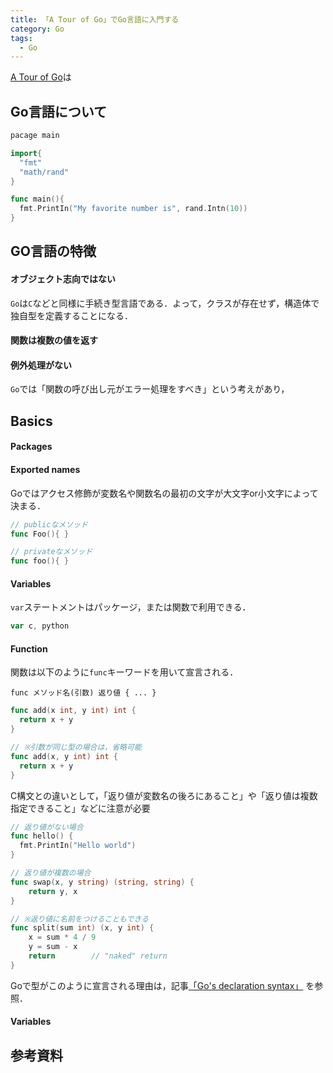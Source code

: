 ```yaml
---
title: 「A Tour of Go」でGo言語に入門する
category: Go
tags:
  - Go
---
```



[A Tour of Go]()は

<!-- more -->

## Go言語について


```go
pacage main

import{
  "fmt"
  "math/rand"
}

func main(){
  fmt.PrintIn("My favorite number is", rand.Intn(10))
}
```

## GO言語の特徴

#### オブジェクト志向ではない
`Go`は`C`などと同様に手続き型言語である．よって，クラスが存在せず，構造体で独自型を定義することになる．

#### 関数は複数の値を返す


#### 例外処理がない
`Go`では「関数の呼び出し元がエラー処理をすべき」という考えがあり，




## Basics

#### Packages


#### Exported names
Goではアクセス修飾が変数名や関数名の最初の文字が大文字or小文字によって決まる．

```go
// publicなメソッド
func Foo(){ }

// privateなメソッド
func foo(){ }
```

#### Variables

`var`ステートメントはパッケージ，または関数で利用できる．

```go
var c, python
```


#### Function

関数は以下のように`func`キーワードを用いて宣言される．

```
func メソッド名(引数) 返り値 { ... }
```


```go
func add(x int, y int) int {
  return x + y
}

// ※引数が同じ型の場合は，省略可能
func add(x, y int) int {
  return x + y
}
```
  
C構文との違いとして，「返り値が変数名の後ろにあること」や「返り値は複数指定できること」などに注意が必要

```go
// 返り値がない場合
func hello() {
  fmt.PrintIn("Hello world")
}

// 返り値が複数の場合
func swap(x, y string) (string, string) {
	return y, x
}

// ※返り値に名前をつけることもできる
func split(sum int) (x, y int) {
	x = sum * 4 / 9
	y = sum - x
	return        // "naked" return 
}
```

Goで型がこのように宣言される理由は，記事[「Go's declaration syntax」](https://go.dev/blog/declaration-syntax) を参照．


#### Variables

#### 

#### 

#### 

## 


## 


## 参考資料
